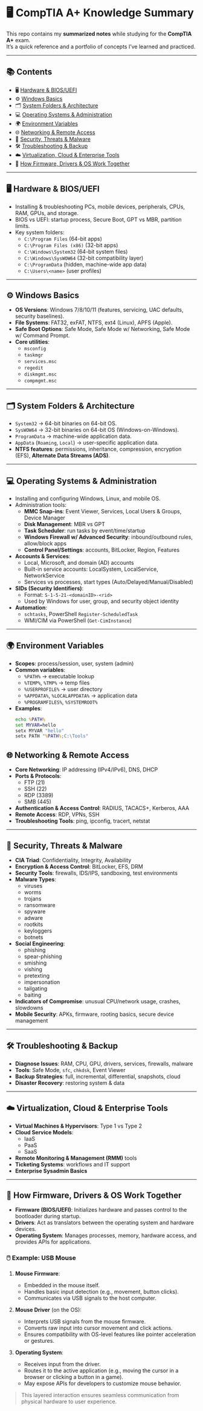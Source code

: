 # 🖥️ CompTIA A+ Knowledge Summary

This repo contains my **summarized notes** while studying for the **CompTIA A+** exam.  
It’s a quick reference and a portfolio of concepts I’ve learned and practiced.

---

## 📚 Contents
- 🖥️ [Hardware & BIOS/UEFI](#️-hardware--biosuefi)  
- ⚙️ [Windows Basics](#️-windows-basics)  
- 🗂️ [System Folders & Architecture](#️-system-folders--architecture)  
- 💻 [Operating Systems & Administration](#-operating-systems--administration)  
- 🌍 [Environment Variables](#-environment-variables)  
- 🌐 [Networking & Remote Access](#-networking--remote-access)  
- 🔐 [Security, Threats & Malware](#-security-threats--malware)  
- 🛠️ [Troubleshooting & Backup](#-troubleshooting--backup)  
- ☁️ [Virtualization, Cloud & Enterprise Tools](#️-virtualization-cloud--enterprise-tools)  
- 🧩 [How Firmware, Drivers & OS Work Together](#-how-firmware-drivers--os-work-together)  

---

## 🖥️ Hardware & BIOS/UEFI
- Installing & troubleshooting PCs, mobile devices, peripherals, CPUs, RAM, GPUs, and storage.  
- BIOS vs UEFI: startup process, Secure Boot, GPT vs MBR, partition limits.  
- Key system folders:  
  - `C:\Program Files` (64-bit apps)  
  - `C:\Program Files (x86)` (32-bit apps)  
  - `C:\Windows\System32` (64-bit system files)  
  - `C:\Windows\SysWOW64` (32-bit compatibility layer)  
  - `C:\ProgramData` (hidden, machine-wide app data)  
  - `C:\Users\<name>` (user profiles)

---

## ⚙️ Windows Basics
- **OS Versions**: Windows 7/8/10/11 (features, servicing, UAC defaults, security baselines).  
- **File Systems**: FAT32, exFAT, NTFS, ext4 (Linux), APFS (Apple).  
- **Safe Boot Options**: Safe Mode, Safe Mode w/ Networking, Safe Mode w/ Command Prompt.  
- **Core utilities**:  
  - `msconfig`  
  - `taskmgr`  
  - `services.msc`  
  - `regedit`  
  - `diskmgmt.msc`  
  - `compmgmt.msc`

---

## 🗂️ System Folders & Architecture
- `System32` → 64-bit binaries on 64-bit OS.  
- `SysWOW64` → 32-bit binaries on 64-bit OS (Windows-on-Windows).  
- `ProgramData` → machine-wide application data.  
- `AppData` (`Roaming`, `Local`) → user-specific application data.  
- **NTFS features**: permissions, inheritance, compression, encryption (EFS), **Alternate Data Streams (ADS)**.

---

## 💻 Operating Systems & Administration
- Installing and configuring Windows, Linux, and mobile OS.  
- Administration tools:  
  - **MMC Snap-ins**: Event Viewer, Services, Local Users & Groups, Device Manager  
  - **Disk Management**: MBR vs GPT  
  - **Task Scheduler**: run tasks by event/time/startup  
  - **Windows Firewall w/ Advanced Security**: inbound/outbound rules, allow/block apps  
  - **Control Panel/Settings**: accounts, BitLocker, Region, Features  
- **Accounts & Services**:  
  - Local, Microsoft, and domain (AD) accounts  
  - Built-in service accounts: LocalSystem, LocalService, NetworkService  
  - Services vs processes, start types (Auto/Delayed/Manual/Disabled)  
- **SIDs (Security Identifiers)**:  
  - Format: `S-1-5-21-<domainID>-<rid>`  
  - Used by Windows for user, group, and security object identity  
- **Automation**:  
  - `schtasks`, PowerShell `Register-ScheduledTask`  
  - WMI/CIM via PowerShell (`Get-CimInstance`)

---

## 🌍 Environment Variables
- **Scopes**: process/session, user, system (admin)  
- **Common variables**:  
  - `%PATH%` → executable lookup  
  - `%TEMP%`, `%TMP%` → temp files  
  - `%USERPROFILE%` → user directory  
  - `%APPDATA%`, `%LOCALAPPDATA%` → application data  
  - `%PROGRAMFILES%`, `%SYSTEMROOT%`  
- **Examples**:
  ```cmd
  echo %PATH%
  set MYVAR=hello
  setx MYVAR "hello"
  setx PATH "%PATH%;C:\Tools"

## 🌐 Networking & Remote Access
- **Core Networking**: IP addressing (IPv4/IPv6), DNS, DHCP  
- **Ports & Protocols**:  
  - FTP (21)  
  - SSH (22)  
  - RDP (3389)  
  - SMB (445)  
- **Authentication & Access Control**: RADIUS, TACACS+, Kerberos, AAA  
- **Remote Access**: RDP, VPNs, SSH  
- **Troubleshooting Tools**: ping, ipconfig, tracert, netstat

---

## 🔐 Security, Threats & Malware
- **CIA Triad**: Confidentiality, Integrity, Availability  
- **Encryption & Access Control**: BitLocker, EFS, DRM  
- **Security Tools**: firewalls, IDS/IPS, sandboxing, test environments  
- **Malware Types**:  
  - viruses  
  - worms  
  - trojans  
  - ransomware  
  - spyware  
  - adware  
  - rootkits  
  - keyloggers  
  - botnets  
- **Social Engineering**:  
  - phishing  
  - spear-phishing  
  - smishing  
  - vishing  
  - pretexting  
  - impersonation  
  - tailgating  
  - baiting  
- **Indicators of Compromise**: unusual CPU/network usage, crashes, slowdowns  
- **Mobile Security**: APKs, firmware, rooting basics, secure device management

---

## 🛠️ Troubleshooting & Backup
- **Diagnose Issues**: RAM, CPU, GPU, drivers, services, firewalls, malware  
- **Tools**: Safe Mode, `sfc`, `chkdsk`, Event Viewer  
- **Backup Strategies**: full, incremental, differential, snapshots, cloud  
- **Disaster Recovery**: restoring system & data

---

## ☁️ Virtualization, Cloud & Enterprise Tools
- **Virtual Machines & Hypervisors**: Type 1 vs Type 2  
- **Cloud Service Models**:  
  - IaaS  
  - PaaS  
  - SaaS  
- **Remote Monitoring & Management (RMM)** tools  
- **Ticketing Systems**: workflows and IT support  
- **Enterprise Sysadmin Basics**

---

## 🧩 How Firmware, Drivers & OS Work Together
- **Firmware (BIOS/UEFI)**: Initializes hardware and passes control to the bootloader during startup.  
- **Drivers**: Act as translators between the operating system and hardware devices.  
- **Operating System**: Manages processes, memory, hardware access, and provides APIs for applications.

### 🖱️ Example: USB Mouse
1. **Mouse Firmware**:  
   - Embedded in the mouse itself.  
   - Handles basic input detection (e.g., movement, button clicks).  
   - Communicates via USB signals to the host computer.

2. **Mouse Driver** (on the OS):  
   - Interprets USB signals from the mouse firmware.  
   - Converts raw input into cursor movement and click actions.  
   - Ensures compatibility with OS-level features like pointer acceleration or gestures.

3. **Operating System**:  
   - Receives input from the driver.  
   - Routes it to the active application (e.g., moving the cursor in a browser or clicking a button in a game).  
   - May expose APIs for developers to customize mouse behavior.

> This layered interaction ensures seamless communication from physical hardware to user experience.

